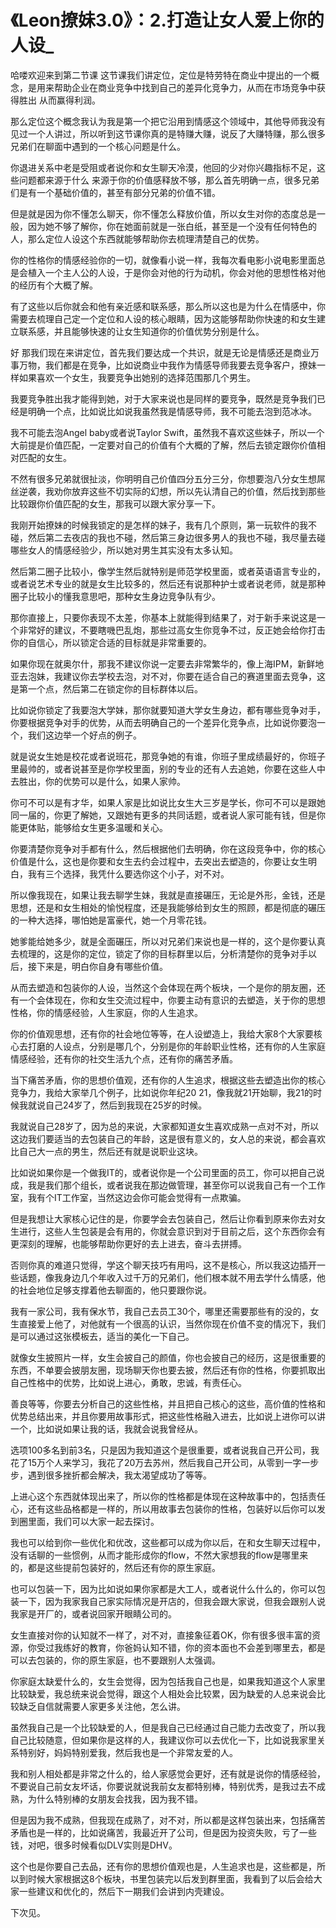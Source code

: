 # 《Leon撩妹3.0》：2.打造让女人爱上你的人设_

哈喽欢迎来到第二节课 这节课我们讲定位，定位是特劳特在商业中提出的一个概念，是用来帮助企业在商业竞争中找到自己的差异化竞争力，从而在市场竞争中获得胜出 从而赢得利润。

那么定位这个概念我认为我是第一个把它沿用到情感这个领域中，其他导师我没有见过一个人讲过，所以听到这节课你真的是特赚大赚，说反了大赚特赚，那么很多兄弟们在聊面中遇到的一个核心问题是什么。

你退进关系中老是受阻或者说你和女生聊天冷漠，他回的少对你兴趣指标不足，这些问题都来源于什么 来源于你的价值感释放不够，那么首先明确一点，很多兄弟们是有一个基础价值的，甚至有部分兄弟的价值不错。

但是就是因为你不懂怎么聊天，你不懂怎么释放价值，所以女生对你的态度总是一般，因为她不够了解你，你在她面前就是一张白纸，甚至是一个没有任何特色的人，那么定位人设这个东西就能够帮助你去梳理清楚自己的优势。

你的性格你的情感经验你的一切，就像看小说一样，我每次看电影小说电影里面总是会植入一个主人公的人设，于是你会对他的行为动机，你会对他的思想性格对他的经历有个大概了解。

有了这些以后你就会和他有亲近感和联系感，那么所以这也是为什么在情感中，你需要去梳理自己定一个定位和人设的核心眼睛，因为这能够帮助你快速的和女生建立联系感，并且能够快速的让女生知道你的价值优势分别是什么。

好 那我们现在来讲定位，首先我们要达成一个共识，就是无论是情感还是商业万事万物，我们都是在竞争，比如说商业中我作为情感导师我要去竞争客户，撩妹一样如果喜欢一个女生，我要竞争出她别的选择范围那几个男生。

我要竞争胜出我才能得到她，对于大家来说也是同样的要竞争，既然是竞争我们已经是明确一个点，比如说比如说我虽然我是情感导师，我不可能去泡到范冰冰。

我不可能去泡Angel baby或者说Taylor Swift，虽然我不喜欢这些妹子，所以一个大前提是价值匹配，一定要对自己的价值有个大概的了解，然后去锁定跟你价值相对匹配的女生。

不然有很多兄弟就很扯淡，你明明自己价值四分五分三分，你想要泡八分女生想屌丝逆袭，我劝你放弃这些不切实际的幻想，所以先认清自己的价值，然后找到那些比较跟你价值匹配的女生，那我可以跟大家分享一下。

我刚开始撩妹的时候我锁定的是怎样的妹子，我有几个原则，第一玩软件的我不碰，然后第二去夜店的我也不碰，然后第三身边很多男人的我也不碰，我尽量去碰哪些女人的情感经验少，所以她对男生其实没有太多认知。

然后第二圈子比较小，像学生然后就特别是师范学校里面，或者英语语言专业的，或者说艺术专业的就是女生比较多的，然后还有说那种护士或者说老师，就是那种圈子比较小的懂我意思吧，那种女生身边竞争队有少。

那你直接上，只要你表现不太差，你基本上就能得到结果了，对于新手来说这是一个非常好的建议，不要瞎嘰巴乱炮，那些过高女生你竞争不过，反正她会给你打击你的自信心，所以锁定合适的目标就是非常重要的。

如果你现在就奥尔什，那我不建议你说一定要去非常繁华的，像上海IPM，新鲜地亚去泡妹，我建议你去学校去泡，对不对，你要在适合自己的赛道里面去竞争，这是第一个点，然后第二在锁定你的目标群体以后。

比如说你锁定了我要泡大学妹，那你就要知道大学女生身边，都有哪些竞争对手，你要根据竞争对手的优势，从而去明确自己的一个差异化竞争点，比如说你要泡一个，我们这边举一个好点的例子。

就是说女生她是校花或者说班花，那竞争她的有谁，你班子里成绩最好的，你班子里最帅的，或者说甚至是你学校里面，别的专业的还有人去追她，你要在这些人中去胜出，你的优势可以是什么，如果人家帅。

你可不可以是有才华，如果人家是比如说比女生大三岁是学长，你可不可以是跟她同一届的，你更了解她，又跟她有更多的共同话题，或者说人家可能有钱，但是你能更体贴，能够给女生更多温暖和关心。

你要清楚你竞争对手都有什么，然后根据他们去明确，你在这段竞争中，你的核心价值是什么，这也是你要和女生去约会过程中，去突出去塑造的，你要让女生明白，我有三个选择，我凭什么要选你这个小子，对不对。

所以像我现在，如果让我去聊学生妹，我就是直接碾压，无论是外形，金钱，还是思想，还是和女生相处的愉悦程度，还是我能够给到女生的照顾，都是彻底的碾压的一种大选择，哪怕她是富豪代，她一个月零花钱。

她爹能给她多少，就是全面碾压，所以对兄弟们来说也是一样的，这个是你要认真去梳理的，这是你的定位，锁定了你的目标群里以后，分析清楚你的竞争对手以后，接下来是，明白你自身有哪些价值。

从而去塑造和包装你的人设，当然这个会体现在两个板块，一个是你的朋友圈，还有一个会体现在，你和女生交流过程中，你要主动有意识的去塑造，关于你的思想性格，你的情感经验，人生家庭，你的人生追求。

你的价值观思想，还有你的社会地位等等，在人设塑造上，我给大家8个大家要核心去打磨的人设点，分别是哪几个，分别是你的年龄职业性格，还有你的人生家庭情感经验，还有你的社交生活九个点，还有你的痛苦矛盾。

当下痛苦矛盾，你的思想价值观，还有你的人生追求，根据这些去塑造出你的核心竞争力，我给大家举几个例子，比如说你年纪20 21，像我就21开始聊，我21的时候我就说自己24岁了，然后到我现在25岁的时候。

我就说自己28岁了，因为总的来说，大家都知道女生喜欢成熟一点对不对，所以这边我们要适当的去包装自己的年龄，这是很有意义的，女人总的来说，都会喜欢比自己大一点的男生，然后还有就是说职业这块。

比如说如果你是一个做我IT的，或者说你是一个公司里面的员工，你可以把自己说成，我是我们那个组长，或者说我在那边做管理，甚至你可以说我自己有一个工作室，我有个IT工作室，当然这边会你可能会觉得有一点欺骗。

但是我想让大家核心记住的是，你要学会去包装自己，然后让你看到原来你去对女生进行，这些人生包装是会有用的，你就会意识到对于目前之后，这个东西你会有更深刻的理解，也能够帮助你更好的去上进去，奋斗去拼搏。

否则你真的难道只觉得，学这个聊天技巧有用吗，这不是核心，所以我这边插开一些话题，像我身边几个年收入过千万的兄弟们，他们根本就不用去学什么情感，他的社会地位足够支撑着他去聊面的，他只要跟你说。

我有一家公司，我有保水节，我自己去员工30个，哪里还需要那些有的没的，女生直接爱上他了，对他就有一个很高的认识，当然你现在价值不变的情况下，我们是可以通过这张模板去，适当的美化一下自己。

就像女生披照片一样，女生会披自己的颜值，你也会披自己的经历，这是很重要的东西，不单要会披朋友圈，现场聊天你也要去披，然后还有你的性格，你要抓取出自己性格中的优势，比如说上进心，勇敢，忠诚，有责任心。

善良等等，你要去分析自己的这些性格，并且把自己核心的这些，高价值的性格和优势总结出来，并且你要用故事形式，把这些性格融入进去，比如说上进你可以讲一个，比如说如果让我的话，我就会说我曾经从。

选项100多名到前3名，只是因为我知道这个是很重要，或者说我自己开公司，我花了15万个人来学习，我花了20万去苏州，然后我自己开公司，从零到一字一步步，遇到很多挫折都会解决，我太渴望成功了等等。

上进心这个东西就体现出来了，所以你的性格都是体现在这种故事中的，包括责任心，还有这些品格都是一样的，所以用故事去包装你的性格，包装好以后你可以发到圈里面，我们可以大家一起去探讨。

我也可以给到你一些优化和优改，这些都可以成为你以后，在和女生聊天过程中，没有话聊的一些惯例，从而才能形成你的flow，不然大家想我的flow是哪里来的，都是这些提前包装好的，然后还有你的原生家庭。

也可以包装一下，因为比如说如果你家都是大工人，或者说什么什么的，你可以包装一下，因为我家我自己家实际情况是开店的，但我会跟大家说，但我会跟别人说我家是开厂的，或者说回家开眼睛公司的。

女生直接对你的认知就不一样了，对不对，直接象征着OK，你有很多很丰富的资源，你受过我练好的教育，你爸妈认知不错，你的资本面也不会差到哪里去，都是可以去包装的，你的原生家庭，也不要跟别人太强调。

你家庭太缺爱什么的，女生会觉得，因为包括我自己也是，如果我知道这个人家里比较缺爱，我总统来说会觉得，跟这个人相处会比较累，因为缺爱的人总来说会比较缺乏自信就需要人家更多关注他，怎么讲。

虽然我自己是一个比较缺爱的人，但是我自己已经通过自己能力去改变了，所以我自己比较随意，但如果你是这样的人，我建议你可以去优化一下，比如说我家里关系特别好，妈妈特别爱我，然后我也是一个非常友爱的人。

我和别人相处都是非常之什么的，给人家感觉会更好，还有就是说你的情感经验，不要说自己前女友坏话，你要说就说我前女友都特别棒，特别优秀，是我过去不成熟，为什么特别棒的女朋友会找我，因为我不错。

但是因为我不成熟，但我现在成熟了，对不对，所以都是这样包装出来，包括痛苦矛盾也是一样的，比如说痛苦，我最近开了公司，但是因为投资失败，亏了一些钱，对吧，很多时候看似DLV实则是DHV。

这个也是你要自己去品，还有你的思想价值观也是，人生追求也是，这些都是，所以到时候大家根据这8个板块，书里包装完以后发到群里面，我看到了以后会给大家一些建议和优化的，然后下一期我们会讲到内壳建设。

下次见。